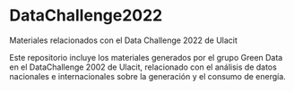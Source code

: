 # DataChallenge2022
Materiales relacionados con el Data Challenge 2022 de Ulacit

Este repositorio incluye los materiales generados por el grupo Green Data en el DataChallenge 2002 de Ulacit, relacionado con el análisis de datos nacionales e internacionales sobre la generación y el consumo de energía.
